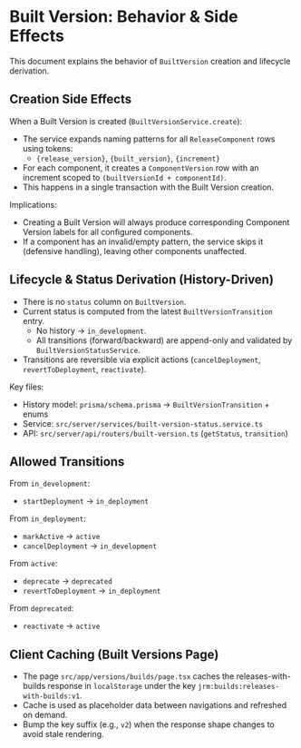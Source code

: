 # Built Version: Behavior & Side Effects

This document explains the behavior of `BuiltVersion` creation and lifecycle derivation.

## Creation Side Effects

When a Built Version is created (`BuiltVersionService.create`):

- The service expands naming patterns for all `ReleaseComponent` rows using tokens:
  - `{release_version}`, `{built_version}`, `{increment}`
- For each component, it creates a `ComponentVersion` row with an increment scoped to `(builtVersionId + componentId)`.
- This happens in a single transaction with the Built Version creation.

Implications:
- Creating a Built Version will always produce corresponding Component Version labels for all configured components.
- If a component has an invalid/empty pattern, the service skips it (defensive handling), leaving other components unaffected.

## Lifecycle & Status Derivation (History-Driven)

- There is no `status` column on `BuiltVersion`.
- Current status is computed from the latest `BuiltVersionTransition` entry.
  - No history → `in_development`.
  - All transitions (forward/backward) are append-only and validated by `BuiltVersionStatusService`.
- Transitions are reversible via explicit actions (`cancelDeployment`, `revertToDeployment`, `reactivate`).

Key files:
- History model: `prisma/schema.prisma` → `BuiltVersionTransition` + enums
- Service: `src/server/services/built-version-status.service.ts`
- API: `src/server/api/routers/built-version.ts` (`getStatus`, `transition`)

## Allowed Transitions

From `in_development`:
- `startDeployment` → `in_deployment`

From `in_deployment`:
- `markActive` → `active`
- `cancelDeployment` → `in_development`

From `active`:
- `deprecate` → `deprecated`
- `revertToDeployment` → `in_deployment`

From `deprecated`:
- `reactivate` → `active`
## Client Caching (Built Versions Page)

- The page `src/app/versions/builds/page.tsx` caches the releases-with-builds response in `localStorage` under the key `jrm:builds:releases-with-builds:v1`.
- Cache is used as placeholder data between navigations and refreshed on demand.
- Bump the key suffix (e.g., `v2`) when the response shape changes to avoid stale rendering.

